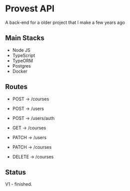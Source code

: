 # Provest API

A back-end for a older project that I make a few years ago

## Main Stacks
- Node JS
- TypeScript
- TypeORM
- Postgres
- Docker

## Routes

- POST → /courses

- POST → /users

- POST → /users/auth

- GET → /courses

- PATCH → /users

- PATCH → /courses

- DELETE → /courses

## Status

V1 - finished.
